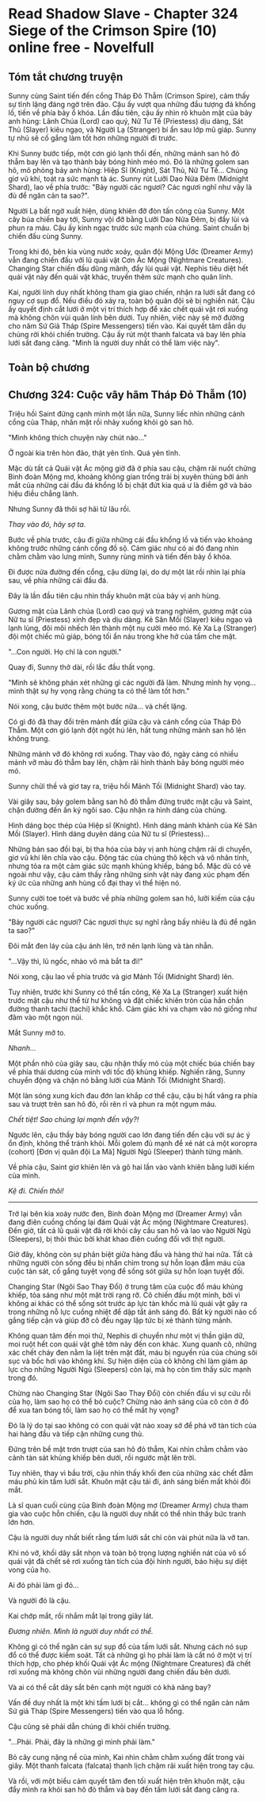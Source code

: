 # Read Shadow Slave - Chapter 324 Siege of the Crimson Spire (10) online free - Novelfull

## Tóm tắt chương truyện

Sunny cùng Saint tiến đến cổng Tháp Đỏ Thẫm (Crimson Spire), cảm thấy sự tĩnh lặng đáng ngờ trên đảo. Cậu ấy vượt qua những đầu tượng đá khổng lồ, tiến về phía bảy ổ khóa. Lần đầu tiên, cậu ấy nhìn rõ khuôn mặt của bảy anh hùng: Lãnh Chúa (Lord) cao quý, Nữ Tư Tế (Priestess) dịu dàng, Sát Thủ (Slayer) kiêu ngạo, và Người Lạ (Stranger) bí ẩn sau lớp mũ giáp. Sunny tự nhủ sẽ cố gắng làm tốt hơn những người đi trước.

Khi Sunny bước tiếp, một cơn gió lạnh thổi đến, những mảnh san hô đỏ thẫm bay lên và tạo thành bảy bóng hình méo mó. Đó là những golem san hô, mô phỏng bảy anh hùng: Hiệp Sĩ (Knight), Sát Thủ, Nữ Tư Tế... Chúng giơ vũ khí, toát ra sức mạnh tà ác. Sunny rút Lưỡi Dao Nửa Đêm (Midnight Shard), lao về phía trước: "Bảy người các ngươi? Các ngươi nghĩ như vậy là đủ để ngăn cản ta sao?".

Người Lạ bất ngờ xuất hiện, dùng khiên đỡ đòn tấn công của Sunny. Một cây búa chiến bay tới, Sunny vội đỡ bằng Lưỡi Dao Nửa Đêm, bị đẩy lùi và phun ra máu. Cậu ấy kinh ngạc trước sức mạnh của chúng. Saint chuẩn bị chiến đấu cùng Sunny.

Trong khi đó, bên kia vùng nước xoáy, quân đội Mộng Ước (Dreamer Army) vẫn đang chiến đấu với lũ quái vật Cơn Ác Mộng (Nightmare Creatures). Changing Star chiến đấu dũng mãnh, đẩy lùi quái vật. Nephis tiêu diệt hết quái vật này đến quái vật khác, truyền thêm sức mạnh cho quân lính.

Kai, người lính duy nhất không tham gia giao chiến, nhận ra lưới sắt đang có nguy cơ sụp đổ. Nếu điều đó xảy ra, toàn bộ quân đội sẽ bị nghiền nát. Cậu ấy quyết định cắt lưới ở một vị trí thích hợp để xác chết quái vật rơi xuống mà không chôn vùi quân lính bên dưới. Tuy nhiên, việc này sẽ mở đường cho năm Sứ Giả Tháp (Spire Messengers) tiến vào. Kai quyết tâm dẫn dụ chúng rời khỏi chiến trường. Cậu ấy rút một thanh falcata và bay lên phía lưới sắt đang căng. "Mình là người duy nhất có thể làm việc này".

## Toàn bộ chương

## Chương 324: Cuộc vây hãm Tháp Đỏ Thẫm (10)

Triệu hồi Saint đứng cạnh mình một lần nữa, Sunny liếc nhìn những cánh cổng của Tháp, nhăn mặt rồi nhảy xuống khỏi gò san hô.

"Mình không thích chuyện này chút nào..."

Ở ngoài kia trên hòn đảo, thật yên tĩnh. Quá yên tĩnh.

Mặc dù tất cả Quái vật Ác mộng giờ đã ở phía sau cậu, chậm rãi nuốt chửng Binh đoàn Mộng mơ, khoảng không gian trống trải bị xuyên thủng bởi ánh mắt của những cái đầu đá khổng lồ bị chặt đứt kia quá ư là điềm gở và báo hiệu điều chẳng lành.

Nhưng Sunny đã thôi sợ hãi từ lâu rồi.

*Thay vào đó, hãy sợ ta.*

Bước về phía trước, cậu đi giữa những cái đầu khổng lồ và tiến vào khoảng không trước những cánh cổng đồ sộ. Cảm giác như có ai đó đang nhìn chằm chằm vào lưng mình, Sunny rùng mình và tiến đến bảy ổ khóa.

Đi được nửa đường đến cổng, cậu dừng lại, do dự một lát rồi nhìn lại phía sau, về phía những cái đầu đá.

Đây là lần đầu tiên cậu nhìn thấy khuôn mặt của bảy vị anh hùng.

Gương mặt của Lãnh chúa (Lord) cao quý và trang nghiêm, gương mặt của Nữ tu sĩ (Priestess) xinh đẹp và dịu dàng. Kẻ Săn Mồi (Slayer) kiêu ngạo và lạnh lùng, đôi môi nhếch lên thành một nụ cười méo mó. Kẻ Xa Lạ (Stranger) đội một chiếc mũ giáp, bóng tối ẩn náu trong khe hở của tấm che mặt.

"...Con người. Họ chỉ là con người."

Quay đi, Sunny thở dài, rồi lắc đầu thất vọng.

"Mình sẽ không phán xét những gì các người đã làm. Nhưng mình hy vọng... mình thật sự hy vọng rằng chúng ta có thể làm tốt hơn."

Nói xong, cậu bước thêm một bước nữa... và chết lặng.

Có gì đó đã thay đổi trên mảnh đất giữa cậu và cánh cổng của Tháp Đỏ Thẫm. Một cơn gió lạnh đột ngột hú lên, hất tung những mảnh san hô lên không trung.

Những mảnh vỡ đó không rơi xuống. Thay vào đó, ngày càng có nhiều mảnh vỡ màu đỏ thẫm bay lên, chậm rãi hình thành bảy bóng người méo mó.

Sunny chửi thề và giơ tay ra, triệu hồi Mảnh Tối (Midnight Shard) vào tay.

Vài giây sau, bảy golem bằng san hô đỏ thẫm đứng trước mặt cậu và Saint, chặn đường đến ấn ký ngôi sao. Cậu nhận ra hình dáng của chúng.

Hình dáng bọc thép của Hiệp sĩ (Knight). Hình dáng mảnh khảnh của Kẻ Săn Mồi (Slayer). Hình dáng duyên dáng của Nữ tu sĩ (Priestess)...

Những bản sao đồi bại, bị tha hóa của bảy vị anh hùng chậm rãi di chuyển, giơ vũ khí lên chĩa vào cậu. Động tác của chúng thô kệch và vô nhân tính, nhưng tỏa ra một cảm giác sức mạnh khủng khiếp, báng bổ. Mặc dù có vẻ ngoài như vậy, cậu cảm thấy rằng những sinh vật này đang xúc phạm đến ký ức của những anh hùng cổ đại thay vì thể hiện nó.

Sunny cười toe toét và bước về phía những golem san hô, lưỡi kiếm của cậu chúc xuống.

"Bảy người các ngươi? Các ngươi thực sự nghĩ rằng bấy nhiêu là đủ để ngăn ta sao?"

Đôi mắt đen láy của cậu ánh lên, trở nên lạnh lùng và tàn nhẫn.

"...Vậy thì, lũ ngốc, nhào vô mà bắt ta đi!"

Nói xong, cậu lao về phía trước và giơ Mảnh Tối (Midnight Shard) lên.

Tuy nhiên, trước khi Sunny có thể tấn công, Kẻ Xa Lạ (Stranger) xuất hiện trước mặt cậu như thể từ hư không và đặt chiếc khiên tròn của hắn chắn đường thanh tachi (tachi) khắc khổ. Cảm giác khi va chạm vào nó giống như đâm vào một ngọn núi.

Mắt Sunny mở to.

*Nhanh...*

Một phần nhỏ của giây sau, cậu nhận thấy mỏ của một chiếc búa chiến bay về phía thái dương của mình với tốc độ khủng khiếp. Nghiến răng, Sunny chuyển động và chặn nó bằng lưỡi của Mảnh Tối (Midnight Shard).

Một làn sóng xung kích đau đớn lan khắp cơ thể cậu, cậu bị hất văng ra phía sau và trượt trên san hô đỏ, rồi rên rỉ và phun ra một ngụm máu.

*Chết tiệt! Sao chúng lại mạnh đến vậy?!*

Ngước lên, cậu thấy bảy bóng người cao lớn đang tiến đến cậu với sự ác ý ổn định, không thể tránh khỏi. Mỗi golem đủ mạnh để xé nát cả một когорта (cohort) [Đơn vị quân đội La Mã] Người Ngủ (Sleeper) thành từng mảnh.

Về phía cậu, Saint giơ khiên lên và gõ hai lần vào vành khiên bằng lưỡi kiếm của mình.

*Kệ đi. Chiến thôi!*

***

Trở lại bên kia xoáy nước đen, Binh đoàn Mộng mơ (Dreamer Army) vẫn đang điên cuồng chống lại đám Quái vật Ác mộng (Nightmare Creatures). Đến giờ, tất cả lũ quái vật đã rời khỏi cây cầu san hô và lao vào Người Ngủ (Sleepers), bị thôi thúc bởi khát khao điên cuồng đối với thịt người.

Giờ đây, không còn sự phân biệt giữa hàng đầu và hàng thứ hai nữa. Tất cả những người còn sống đều bị nhấn chìm trong sự hỗn loạn đẫm máu của cuộc tàn sát, cố gắng tuyệt vọng để sống sót giữa sự hỗn loạn tuyệt đối.

Changing Star (Ngôi Sao Thay Đổi) ở trung tâm của cuộc đổ máu khủng khiếp, tỏa sáng như một mặt trời rạng rỡ. Cô chiến đấu một mình, bởi vì không ai khác có thể sống sót trước áp lực tàn khốc mà lũ quái vật gây ra trong những nỗ lực cuồng nhiệt để dập tắt ánh sáng đó. Bất kỳ người nào cố gắng tiếp cận và giúp đỡ cô đều ngay lập tức bị xé thành từng mảnh.

Không quan tâm đến mọi thứ, Nephis di chuyển như một vị thần giận dữ, moi ruột hết con quái vật ghê tởm này đến con khác. Xung quanh cô, những xác chết cháy đen nằm la liệt trên mặt đất, máu bị nguyền rủa của chúng sôi sục và bốc hơi vào không khí. Sự hiện diện của cô không chỉ làm giảm áp lực cho những Người Ngủ (Sleepers) còn lại, mà họ còn tìm thấy sức mạnh trong đó.

Chừng nào Changing Star (Ngôi Sao Thay Đổi) còn chiến đấu vì sự cứu rỗi của họ, làm sao họ có thể bỏ cuộc? Chừng nào ánh sáng của cô còn ở đó để xua tan bóng tối, làm sao họ có thể mất hy vọng?

Đó là lý do tại sao không có con quái vật nào xoay sở để phá vỡ tàn tích của hai hàng đầu và tiếp cận những cung thủ.

Đứng trên bề mặt trơn trượt của san hô đỏ thẫm, Kai nhìn chằm chằm vào cảnh tàn sát khủng khiếp bên dưới, rồi ngước mặt lên trời.

Tuy nhiên, thay vì bầu trời, cậu nhìn thấy khối đen của những xác chết đẫm máu phủ kín tấm lưới sắt. Khuôn mặt cậu tái đi, ánh sáng biến mất khỏi đôi mắt.

Là sĩ quan cuối cùng của Binh đoàn Mộng mơ (Dreamer Army) chưa tham gia vào cuộc hỗn chiến, cậu là người duy nhất có thể nhìn thấy bức tranh lớn hơn.

Cậu là người duy nhất biết rằng tấm lưới sắt chỉ còn vài phút nữa là vỡ tan.

Khi nó vỡ, khối dây sắt nhọn và toàn bộ trọng lượng nghiền nát của vô số quái vật đã chết sẽ rơi xuống tàn tích của đội hình người, báo hiệu sự diệt vong của họ.

Ai đó phải làm gì đó...

Và người đó là cậu.

Kai chớp mắt, rồi nhắm mắt lại trong giây lát.

*Đương nhiên. Mình là người duy nhất có thể.*

Không gì có thể ngăn cản sự sụp đổ của tấm lưới sắt. Nhưng cách nó sụp đổ có thể được kiểm soát. Tất cả những gì họ phải làm là cắt nó ở một vị trí thích hợp, cho phép khối Quái vật Ác mộng (Nightmare Creatures) đã chết rơi xuống mà không chôn vùi những người đang chiến đấu bên dưới.

Và ai có thể cắt dây sắt bên cạnh một người có khả năng bay?

Vấn đề duy nhất là một khi tấm lưới bị cắt... không gì có thể ngăn cản năm Sứ giả Tháp (Spire Messengers) tiến vào qua lỗ hổng.

Cậu cũng sẽ phải dẫn chúng đi khỏi chiến trường.

"...Phải. Phải, đây là những gì mình phải làm."

Bỏ cây cung nặng nề của mình, Kai nhìn chằm chằm xuống đất trong vài giây. Một thanh falcata (falcata) thanh lịch chậm rãi xuất hiện trong tay cậu.

Và rồi, với một biểu cảm quyết tâm đen tối xuất hiện trên khuôn mặt, cậu đẩy mình ra khỏi san hô đỏ thẫm và bay đến tấm lưới sắt đang căng ra.